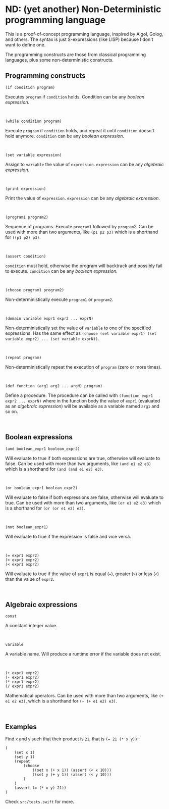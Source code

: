 # ND: (yet another) Non-Deterministic programming language

This is a proof-of-concept programming language, inspired by Algol, Golog, and others. The syntax is just S-expressions (like LISP) because I don't want to define one.

The programming constructs are those from classical programming languages, plus some non-deterministic constructs.

## Programming constructs

```
(if condition program)
```
Executes `program` if `condition` holds. Condition can be any *boolean expression*.

&nbsp;

```
(while condition program)
```
Execute `program` if `condition` holds, and repeat it until `condition` doesn't hold anymore. `condition` can be any *boolean expression*.

&nbsp;

```
(set variable expression)
```
Assign to `variable` the value of `expression`. `expression` can be any *algebraic expression*.

&nbsp;

```
(print expression)
```
Print the value of `expression`. `expression` can be any *algebraic expression*.

&nbsp;

```
(program1 program2)
```
Sequence of programs. Execute `program1` followed by `program2`. Can be used with more than two arguments, like `(p1 p2 p3)` which is a shorthand for `((p1 p2) p3)`.

&nbsp;

```
(assert condition)
```
`condition` must hold, otherwise the program will backtrack and possibly fail to execute. `condition` can be any *boolean expression*.

&nbsp;

```
(choose program1 program2)
```
Non-deterministically execute `program1` or `program2`.

&nbsp;

```
(domain variable expr1 expr2 ... exprN)
```
Non-deterministically set the value of `variable` to one of the specified expressions. Has the same effect as `(choose (set variable expr1) (set variable expr2) ... (set variable exprN))`.

&nbsp;

```
(repeat program)
```
Non-deterministically repeat the execution of `program` (zero or more times).

&nbsp;

```
(def function (arg1 arg2 ... argN) program)
```
Define a procedure. The procedure can be called with `(function expr1 expr2 ... exprN)` where in the function body the value of `expr1` (evaluated as an *algebraic expression*) will be available as a variable named `arg1` and so on.

&nbsp;

## Boolean expressions
```
(and boolean_expr1 boolean_expr2)
```
Will evaluate to true if both expressions are true, otherwise will evaluate to false. Can be used with more than two arguments, like `(and e1 e2 e3)` which is a shorthand for `(and (and e1 e2) e3)`.

&nbsp;

```
(or boolean_expr1 boolean_expr2)
```
Will evaluate to false if both expressions are false, otherwise will evaluate to true. Can be used with more than two arguments, like `(or e1 e2 e3)` which is a shorthand for `(or (or e1 e2) e3)`.

&nbsp;

```
(not boolean_expr1)
```
Will evaluate to true if the expression is false and vice versa.

&nbsp;

```
(= expr1 expr2)
(> expr1 expr2)
(< expr1 expr2)
```
Will evaluate to true if the value of `expr1` is equal (`=`), greater (`>`) or less (`<`) than the value of `expr2`.

&nbsp;

## Algebraic expressions
```
const
```
A constant integer value.

&nbsp;

```
variable
```
A variable name. Will produce a runtime error if the variable does not exist.

&nbsp;

```
(+ expr1 expr2)
(- expr1 expr2)
(* expr1 expr2)
(/ expr1 expr2)
```
Mathematical operators. Can be used with more than two arguments, like `(+ e1 e2 e3)`, which is a shorthand for `(+ (+ e1 e2) e3)`.

&nbsp;

## Examples

Find `x` and `y` such that their product is `21`, that is `(= 21 (* x y))`:

```
(
    (set x 1)
    (set y 1)
    (repeat
        (choose
            ((set x (+ x 1)) (assert (< x 10)))
            ((set y (+ y 1)) (assert (< y 10)))
        )
    )
    (assert (= (* x y) 21))
)
```

Check `src/tests.swift` for more.

&nbsp;

